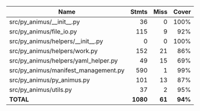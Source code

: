 | Name                                   |    Stmts |     Miss |   Cover |
|--------------------------------------- | -------: | -------: | ------: |
| src/py\_animus/\_\_init\_\_.py         |       36 |        0 |    100% |
| src/py\_animus/file\_io.py             |      115 |        9 |     92% |
| src/py\_animus/helpers/\_\_init\_\_.py |        0 |        0 |    100% |
| src/py\_animus/helpers/work.py         |      152 |       21 |     86% |
| src/py\_animus/helpers/yaml\_helper.py |       49 |       15 |     69% |
| src/py\_animus/manifest\_management.py |      590 |        1 |     99% |
| src/py\_animus/py\_animus.py           |      101 |       13 |     87% |
| src/py\_animus/utils.py                |       37 |        2 |     95% |
|                              **TOTAL** | **1080** |   **61** | **94%** |
